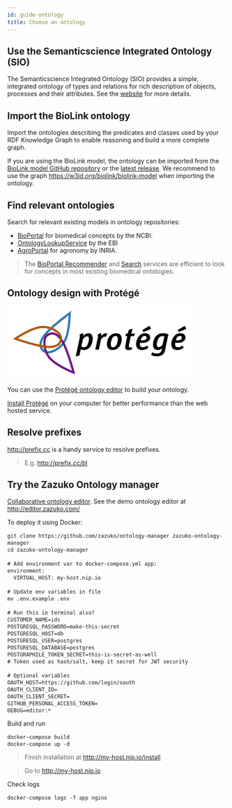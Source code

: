 ```yaml
---
id: guide-ontology
title: Choose an ontology
---
```


## Use the Semanticscience Integrated Ontology (SIO)

The Semanticscience Integrated Ontology (SIO) provides a simple, integrated ontology of types and relations for rich description of objects, processes and their attributes. See the [website](https://github.com/MaastrichtU-IDS/semanticscience) for more details.


## Import the BioLink ontology

Import the ontologies describing the predicates and classes used by your RDF Knowledge Graph to enable reasoning and build a more complete graph.

If you are using the BioLink model, the ontology can be imported from the [BioLink model GitHub  repository](https://raw.githubusercontent.com/biolink/biolink-model/master/biolink-model.ttl) or the [latest release](https://github.com/biolink/biolink-model/releases). We recommend to use the graph https://w3id.org/biolink/biolink-model when importing the ontology.

## Find relevant ontologies

Search for relevant existing models in ontology repositories:

* [BioPortal](https://bioportal.bioontology.org/recommender) for biomedical concepts by the NCBI.
* [OntologyLookupService](https://www.ebi.ac.uk/ols/ontologies
  ) by the EBI
* [AgroPortal](http://agroportal.lirmm.fr/recommender) for agronomy by INRIA.

> The [BioPortal Recommender](https://bioportal.bioontology.org/recommender) and [Search](https://bioportal.bioontology.org/search) services are efficient to look for concepts in most existing biomedical ontologies.

## Ontology design with Protégé

![](/img/protege-logo.png)

You can use the [Protégé ontology editor](https://protege.stanford.edu/) to build your ontology.

[Install Protégé](http://protegeproject.github.io/protege/installation/) on your computer for better performance than the web hosted service.

## Resolve prefixes

http://prefix.cc is a handy service to resolve prefixes.

> E.g. http://prefix.cc/bl

## Try the Zazuko Ontology manager

[Collaborative ontology editor](https://zazuko.github.io/ontology-manager/). See the demo ontology editor at http://editor.zazuko.com/

To deploy it using Docker:

```shell
git clone https://github.com/zazuko/ontology-manager zazuko-ontology-manager
cd zazuko-ontology-manager

# Add environment var to docker-compose.yml app:
environment:
  VIRTUAL_HOST: my-host.nip.io

# Update env variables in file
mv .env.example .env

# Run this in terminal also?
CUSTOMER_NAME=ids
POSTGRESQL_PASSWORD=make-this-secret
POSTGRESQL_HOST=db
POSTGRESQL_USER=postgres
POSTGRESQL_DATABASE=postgres
POSTGRAPHILE_TOKEN_SECRET=this-is-secret-as-well
# Token used as hash/salt, keep it secret for JWT security

# Optional variables
OAUTH_HOST=https://github.com/login/oauth
OAUTH_CLIENT_ID=
OAUTH_CLIENT_SECRET=
GITHUB_PERSONAL_ACCESS_TOKEN=
DEBUG=editor:*
```

Build and run

```shell
docker-compose build
docker-compose up -d
```

> Finish installation at http://my-host.nip.io/install

> Go to http://my-host.nip.io

Check logs

```shell
docker-compose logs -f app nginx
```

